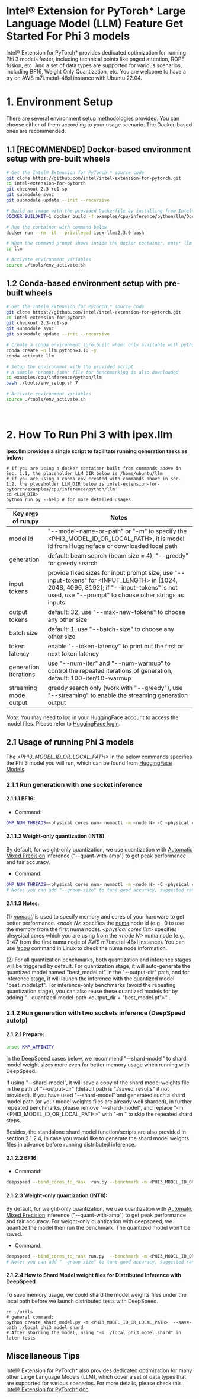 # Intel® Extension for PyTorch\* Large Language Model (LLM) Feature Get Started For Phi 3 models

Intel® Extension for PyTorch* provides dedicated optimization for running Phi 3 models faster, including technical points like paged attention, ROPE fusion, etc. And a set of data types are supported for various scenarios, including BF16, Weight Only Quantization, etc. You are welcome to have a try on AWS m7i.metal-48xl instance with Ubuntu 22.04.

# 1. Environment Setup

There are several environment setup methodologies provided. You can choose either of them according to your usage scenario. The Docker-based ones are recommended.

## 1.1 [RECOMMENDED] Docker-based environment setup with pre-built wheels

```bash
# Get the Intel® Extension for PyTorch\* source code
git clone https://github.com/intel/intel-extension-for-pytorch.git
cd intel-extension-for-pytorch
git checkout 2.3-rc1-sp
git submodule sync
git submodule update --init --recursive

# Build an image with the provided Dockerfile by installing from Intel® Extension for PyTorch\* prebuilt wheel files
DOCKER_BUILDKIT=1 docker build -f examples/cpu/inference/python/llm/Dockerfile -t ipex-llm:2.3.0 .

# Run the container with command below
docker run --rm -it --privileged ipex-llm:2.3.0 bash

# When the command prompt shows inside the docker container, enter llm examples directory
cd llm

# Activate environment variables
source ./tools/env_activate.sh
```

## 1.2 Conda-based environment setup with pre-built wheels

```bash
# Get the Intel® Extension for PyTorch\* source code
git clone https://github.com/intel/intel-extension-for-pytorch.git
cd intel-extension-for-pytorch
git checkout 2.3-rc1-sp
git submodule sync
git submodule update --init --recursive

# Create a conda environment (pre-built wheel only available with python=3.10)
conda create -n llm python=3.10 -y
conda activate llm

# Setup the environment with the provided script
# A sample "prompt.json" file for benchmarking is also downloaded
cd examples/cpu/inference/python/llm
bash ./tools/env_setup.sh 7

# Activate environment variables
source ./tools/env_activate.sh
```
<br>

# 2. How To Run Phi 3 with ipex.llm

**ipex.llm provides a single script to facilitate running generation tasks as below:**

```
# if you are using a docker container built from commands above in Sec. 1.1, the placeholder LLM_DIR below is /home/ubuntu/llm
# if you are using a conda env created with commands above in Sec. 1.2, the placeholder LLM_DIR below is intel-extension-for-pytorch/examples/cpu/inference/python/llm
cd <LLM_DIR>
python run.py --help # for more detailed usages
```

| Key args of run.py | Notes |
|---|---|
| model id | "--model-name-or-path" or "-m" to specify the <PHI3_MODEL_ID_OR_LOCAL_PATH>, it is model id from Huggingface or downloaded local path |
| generation | default: beam search (beam size = 4), "--greedy" for greedy search |
| input tokens | provide fixed sizes for input prompt size, use "--input-tokens" for <INPUT_LENGTH> in [1024, 2048, 4096, 8192]; if "--input-tokens" is not used, use "--prompt" to choose other strings as inputs|
| output tokens | default: 32, use "--max-new-tokens" to choose any other size |
| batch size |  default: 1, use "--batch-size" to choose any other size |
| token latency |  enable "--token-latency" to print out the first or next token latency |
| generation iterations |  use "--num-iter" and "--num-warmup" to control the repeated iterations of generation, default: 100-iter/10-warmup |
| streaming mode output | greedy search only (work with "--greedy"), use "--streaming" to enable the streaming generation output |

*Note:* You may need to log in your HuggingFace account to access the model files. Please refer to [HuggingFace login](https://huggingface.co/docs/huggingface_hub/quick-start#login).

## 2.1 Usage of running Phi 3 models

The _\<PHI3_MODEL_ID_OR_LOCAL_PATH\>_ in the below commands specifies the Phi 3 model you will run, which can be found from [HuggingFace Models](https://huggingface.co/models).

### 2.1.1 Run generation with one socket inference
#### 2.1.1.1 BF16:

- Command:
```bash
OMP_NUM_THREADS=<physical cores num> numactl -m <node N> -C <physical cores list> python run.py --benchmark -m <PHI3_MODEL_ID_OR_LOCAL_PATH> --dtype bfloat16 --ipex --greedy --input-tokens <INPUT_LENGTH> 
```

#### 2.1.1.2 Weight-only quantization (INT8):

By default, for weight-only quantization, we use quantization with [Automatic Mixed Precision](https://pytorch.org/tutorials/recipes/recipes/amp_recipe.html) inference ("--quant-with-amp") to get peak performance and fair accuracy.

- Command:
```bash
OMP_NUM_THREADS=<physical cores num> numactl -m <node N> -C <physical cores list>  python run.py  --benchmark -m <PHI3_MODEL_ID_OR_LOCAL_PATH> --ipex-weight-only-quantization --weight-dtype INT8 --quant-with-amp --output-dir "saved_results"  --greedy --input-tokens <INPUT_LENGTH>
# Note: you can add "--group-size" to tune good accuracy, suggested range as one of [32, 64, 128, 256, 512].
```

#### 2.1.1.3 Notes:

(1) [_numactl_](https://linux.die.net/man/8/numactl) is used to specify memory and cores of your hardware to get better performance. _\<node N\>_ specifies the [numa](https://en.wikipedia.org/wiki/Non-uniform_memory_access) node id (e.g., 0 to use the memory from the first numa node). _\<physical cores list\>_ specifies phsysical cores which you are using from the _\<node N\>_ numa node (e.g., 0-47 from the first numa node of AWS m7i.metal-48xl instance). You can use [_lscpu_](https://man7.org/linux/man-pages/man1/lscpu.1.html) command in Linux to check the numa node information.

(2) For all quantization benchmarks, both quantization and inference stages will be triggered by default. For quantization stage, it will auto-generate the quantized model named "best_model.pt" in the "--output-dir" path, and for inference stage, it will launch the inference with the quantized model "best_model.pt".  For inference-only benchmarks (avoid the repeating quantization stage), you can also reuse these quantized models for by adding "--quantized-model-path <output_dir + "best_model.pt">" .

### 2.1.2 Run generation with two sockets inference (DeepSpeed autotp)

#### 2.1.2.1 Prepare:

```bash
unset KMP_AFFINITY
```

In the DeepSpeed cases below, we recommend "--shard-model" to shard model weight sizes more even for better memory usage when running with DeepSpeed.

If using "--shard-model", it will save a copy of the shard model weights file in the path of "--output-dir" (default path is "./saved_results" if not provided).
If you have used "--shard-model" and generated such a shard model path (or your model weights files are already well sharded), in further repeated benchmarks, please remove "--shard-model", and replace "-m <PHI3_MODEL_ID_OR_LOCAL_PATH>" with "-m <shard model path>" to skip the repeated shard steps.

Besides, the standalone shard model function/scripts are also provided in section 2.1.2.4, in case you would like to generate the shard model weights files in advance before running distributed inference.

#### 2.1.2.2 BF16:

- Command:
```bash
deepspeed --bind_cores_to_rank  run.py --benchmark -m <PHI3_MODEL_ID_OR_LOCAL_PATH> --dtype bfloat16 --ipex  --greedy --input-tokens <INPUT_LENGTH> --autotp --shard-model
```

#### 2.1.2.3 Weight-only quantization (INT8):

By default, for weight-only quantization, we use quantization with [Automatic Mixed Precision](https://pytorch.org/tutorials/recipes/recipes/amp_recipe.html) inference ("--quant-with-amp") to get peak performance and fair accuracy.
For weight-only quantization with deepspeed, we quantize the model then run the benchmark. The quantized model won't be saved.

- Command:
```bash
deepspeed --bind_cores_to_rank run.py  --benchmark -m <PHI3_MODEL_ID_OR_LOCAL_PATH> --ipex --ipex-weight-only-quantization --weight-dtype INT8 --quant-with-amp --greedy --input-tokens <INPUT_LENGTH>  --autotp --shard-model --output-dir "saved_results"
# Note: you can add "--group-size" to tune good accuracy, suggested range as one of [32, 64, 128, 256, 512].
```

#### 2.1.2.4 How to Shard Model weight files for Distributed Inference with DeepSpeed

To save memory usage, we could shard the model weights files under the local path before we launch distributed tests with DeepSpeed.

```
cd ./utils
# general command:
python create_shard_model.py -m <PHI3_MODEL_ID_OR_LOCAL_PATH>  --save-path ./local_phi3_model_shard
# After sharding the model, using "-m ./local_phi3_model_shard" in later tests
```

## Miscellaneous Tips
Intel® Extension for PyTorch* also provides dedicated optimization for many other Large Language Models (LLM), which cover a set of data types that are supported for various scenarios. For more details, please check this [Intel® Extension for PyTorch* doc](https://github.com/intel/intel-extension-for-pytorch/blob/release/2.3/README.md).

